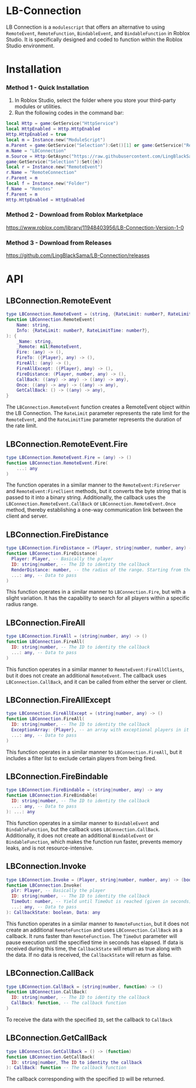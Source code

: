 # LB-Connection
LB Connection is a `modulescript` that offers an alternative to using `RemoteEvent`, `RemoteFunction`, `BindableEvent`, and `BindableFunction` in Roblox Studio. It is specifically designed and coded to function within the Roblox Studio environment.

# Installation
### Method 1 - Quick Installation
1. In Roblox Studio, select the folder where you store your third-party modules or utilities.
2. Run the following codes in the command bar:
```lua
local Http = game:GetService("HttpService")
local HttpEnabled = Http.HttpEnabled
Http.HttpEnabled = true
local m = Instance.new("ModuleScript")
m.Parent = game:GetService("Selection"):Get()[1] or game:GetService("ReplicatedStorage")
m.Name = "LBConnection"
m.Source = Http:GetAsync("https://raw.githubusercontent.com/LingBlackSama/LB-Connection/main/LBConnection.lua")
game:GetService("Selection"):Set({m})
local r = Instance.new("RemoteEvent")
r.Name = "RemoteConnection"
r.Parent = m
local f = Instance.new("Folder")
f.Name = "Remotes"
f.Parent = m
Http.HttpEnabled = HttpEnabled
```

### Method 2 - Download from Roblox Marketplace
https://www.roblox.com/library/11948403956/LB-Connection-Version-1-0

### Method 3 - Download from Releases
https://github.com/LingBlackSama/LB-Connection/releases

  
# API
## LBConnection.RemoteEvent
```lua
type LBConnection.RemoteEvent = (string, {RateLimit: number?, RateLimitTime: number?}) -> any
function LBConnection.RemoteEvent(
	Name: string,
	Info: {RateLimit: number?, RateLimitTime: number?},
): {
	_Name: string,
	_Remote: nil|RemoteEvent,
	Fire: (any) -> (),
	FireTo: ({Player}, any) -> (),
	FireAll: (any) -> (),
	FireAllExcept: ({Player}, any) -> (),
	FireDistance: (Player, number, any) -> (),
	CallBack: ((any) -> any) -> ((any) -> any),
	Once: ((any) -> any) -> ((any) -> any),
	GetCallBack: () -> ((any) -> any),
}
```
The `LBConnection.RemoteEvent` function creates a RemoteEvent object within the LB Connection. The `RateLimit` parameter represents the rate limit for the `RemoteEvent`, and the `RateLimitTime` parameter represents the duration of the rate limit.

## LBConnection.RemoteEvent.Fire
```lua
type LBConnection.RemoteEvent.Fire = (any) -> ()
function LBConnection.RemoteEvent.Fire(
	...: any
)
```
The function operates in a similar manner to the `RemoteEvent:FireServer` and `RemoteEvent:FireClient` methods, but it converts the byte string that is passed to it into a binary string. Additionally, the callback uses the `LBConnection.RemoteEvent.CallBack` or `LBConnection.RemoteEvent.Once` method, thereby establishing a one-way communication link between the client and server.

## LBConnection.FireDistance
```lua
type LBConnection.FireDistance = (Player, string|number, number, any) -> ()
function LBConnection.FireDistance(
  Player: Player, -- Basically the player
  ID: string|number, -- The ID to identity the callback
  RenderDistance: number, -- the radius of the range. Starting from the player you passed as the first parameter. Default is 20
  ...: any, -- Data to pass
)
```
This function operates in a similar manner to `LBConnection.Fire`, but with a slight variation. It has the capability to search for all players within a specific radius range.

## LBConnection.FireAll
```lua
type LBConnection.FireAll = (string|number, any) -> ()
function LBConnection.FireAll(
  ID: string|number, -- The ID to identity the callback
  ...: any, -- Data to pass
)
```
This function operates in a similar manner to `RemoteEvent:FireAllClients`, but it does not create an additional `RemoteEvent`. The callback uses `LBConnection.CallBack`, and it can be called from either the server or client.

## LBConnection.FireAllExcept
```lua
type LBConnection.FireAllExcept = (string|number, any) -> ()
function LBConnection.FireAll(
  ID: string|number, -- The ID to identity the callback
  ExceptionArray: {Player}, -- an array with exceptional players in it
  ...: any, -- Data to pass
)
```
This function operates in a similar manner to `LBConnection.FireAll`, but it includes a filter list to exclude certain players from being fired.

## LBConnection.FireBindable
```lua
type LBConnection.FireBindable = (string|number, any) -> any
function LBConnection.FireBindable(
  ID: string|number, -- The ID to identity the callback
  ...: any, -- Data to pass
): ...: any
```
This function operates in a similar manner to `BindableEvent` and `BindableFunction`, but the callback uses `LBConnection.CallBack`. Additionally, it does not create an additional `BindableEvent` or `BindableFunction`, which makes the function run faster, prevents memory leaks, and is not resource-intensive.

## LBConnection.Invoke
```lua
type LBConnection.Invoke = (Player, string|number, number, any) -> (boolean, any)
function LBConnection.Invoke(
  plr: Player, -- Basically the player
  ID: string|number, -- The ID to identity the callback
  TimeOut: number, -- Yield until TimeOut is reached (given in seconds).
  ...: any, -- Data to pass
): CallbackState: boolean, Data: any
```
This function operates in a similar manner to `RemoteFunction`, but it does not create an additional `RemoteFunction` and uses `LBConnection.CallBack` as a callback. It runs faster than `RemoteFunction`. The `TimeOut` parameter will pause execution until the specified time in seconds has elapsed. If data is received during this time, the `CallbackState` will return as true along with the data. If no data is received, the `CallbackState` will return as false.

## LBConnection.CallBack
```lua
type LBConnection.CallBack = (string|number, function) -> ()
function LBConnection.CallBack(
  ID: string|number, -- The ID to identity the callback
  CallBack: function, -- The callback function
)
```
To receive the data with the specified `ID`, set the callback to `CallBack`

## LBConnection.GetCallBack
```lua
type LBConnection.GetCallBack = () -> (function)
function LBConnection.GetCallBack(
  ID: string|number, The ID to identity the callback
): CallBack: function -- The callback function
```
The callback corresponding with the specified `ID` will be returned.
